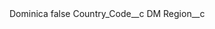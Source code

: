 <?xml version="1.0" encoding="UTF-8"?>
<CustomMetadata xmlns="http://soap.sforce.com/2006/04/metadata" xmlns:xsi="http://www.w3.org/2001/XMLSchema-instance" xmlns:xsd="http://www.w3.org/2001/XMLSchema">
    <label>Dominica</label>
    <protected>false</protected>
    <values>
        <field>Country_Code__c</field>
        <value xsi:type="xsd:string">DM</value>
    </values>
    <values>
        <field>Region__c</field>
        <value xsi:nil="true"/>
    </values>
</CustomMetadata>
